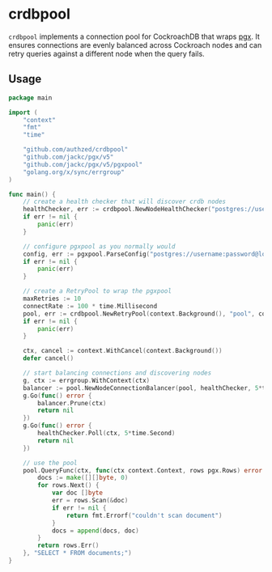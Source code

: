 # crdbpool

`crdbpool` implements a connection pool for CockroachDB that wraps [pgx](https://github.com/jackc/pgx).
It ensures connections are evenly balanced across Cockroach nodes and can retry queries against a different node when the query fails.

## Usage

```go
package main

import (
	"context"
	"fmt"
	"time"

	"github.com/authzed/crdbpool"
	"github.com/jackc/pgx/v5"
	"github.com/jackc/pgx/v5/pgxpool"
	"golang.org/x/sync/errgroup"
)

func main() {
	// create a health checker that will discover crdb nodes
	healthChecker, err := crdbpool.NewNodeHealthChecker("postgres://username:password@localhost:5432/database_name")
	if err != nil {
		panic(err)
	}

	// configure pgxpool as you normally would
	config, err := pgxpool.ParseConfig("postgres://username:password@localhost:5432/database_name")
	if err != nil {
		panic(err)
	}

	// create a RetryPool to wrap the pgxpool
	maxRetries := 10
	connectRate := 100 * time.Millisecond
	pool, err := crdbpool.NewRetryPool(context.Background(), "pool", config, healthChecker, maxRetries, connectRate)
	if err != nil {
		panic(err)
	}

	ctx, cancel := context.WithCancel(context.Background())
	defer cancel()

	// start balancing connections and discovering nodes
	g, ctx := errgroup.WithContext(ctx)
	balancer := pool.NewNodeConnectionBalancer(pool, healthChecker, 5*time.Second)
	g.Go(func() error {
		balancer.Prune(ctx)
		return nil
	})
	g.Go(func() error {
		healthChecker.Poll(ctx, 5*time.Second)
		return nil
	})

	// use the pool
	pool.QueryFunc(ctx, func(ctx context.Context, rows pgx.Rows) error {
		docs := make([][]byte, 0)
		for rows.Next() {
			var doc []byte
			err = rows.Scan(&doc)
			if err != nil {
				return fmt.Errorf("couldn't scan document")
			}
			docs = append(docs, doc)
		}
		return rows.Err()
	}, "SELECT * FROM documents;")
}
```
